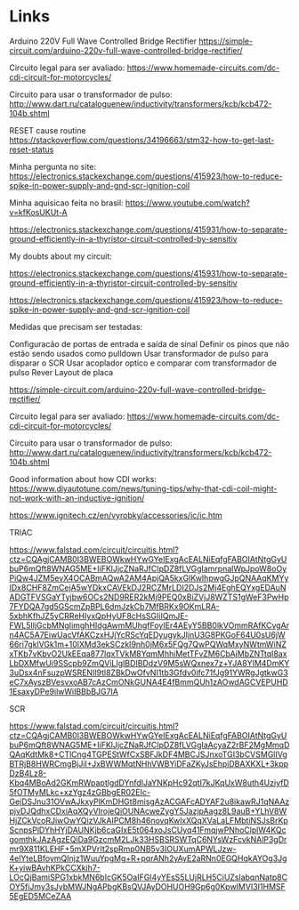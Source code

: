 ﻿# Links


Arduino 220V Full Wave Controlled Bridge Rectifier
https://simple-circuit.com/arduino-220v-full-wave-controlled-bridge-rectifier/

Circuito legal para ser avaliado:
https://www.homemade-circuits.com/dc-cdi-circuit-for-motorcycles/

Circuito para usar o transformador de pulso:
http://www.dart.ru/cataloguenew/inductivity/transformers/kcb/kcb472-104b.shtml

RESET cause routine
https://stackoverflow.com/questions/34196663/stm32-how-to-get-last-reset-status

Minha pergunta no site:
https://electronics.stackexchange.com/questions/415923/how-to-reduce-spike-in-power-supply-and-gnd-scr-ignition-coil

Minha aquisicao feita no brasil:
https://www.youtube.com/watch?v=kfKosUKUt-A

https://electronics.stackexchange.com/questions/415931/how-to-separate-ground-efficiently-in-a-thyristor-circuit-controlled-by-sensitiv

My doubts about my circuit:

https://electronics.stackexchange.com/questions/415931/how-to-separate-ground-efficiently-in-a-thyristor-circuit-controlled-by-sensitiv

https://electronics.stackexchange.com/questions/415923/how-to-reduce-spike-in-power-supply-and-gnd-scr-ignition-coil

Medidas que precisam ser testadas:

Configuracão de portas de entrada e saída de sinal 
Definir os pinos que não estão sendo usados como pulldown
Usar transformador de pulso para disparar o SCR
Usar acoplador optico e comparar com transformador de pulso
Rever Layout de placa


https://simple-circuit.com/arduino-220v-full-wave-controlled-bridge-rectifier/

Circuito legal para ser avaliado:
https://www.homemade-circuits.com/dc-cdi-circuit-for-motorcycles/


Circuito para usar o transformador de pulso:
http://www.dart.ru/cataloguenew/inductivity/transformers/kcb/kcb472-104b.shtml

Good information about how CDI works:
https://www.diyautotune.com/news/tuning-tips/why-that-cdi-coil-might-not-work-with-an-inductive-ignition/

https://www.ignitech.cz/en/vyrobky/accessories/ic/ic.htm

TRIAC

https://www.falstad.com/circuit/circuitjs.html?ctz=CQAgjCAMB0l3BWEBOWkwHYwGYeIExgAcEALNiEqfgFABOIAtNtgGyUbuP6mQft8WNAG5ME+IiFKlJjcZNaRJfCIpDZ8fLVGgIamrpnalWpJpoW8oOyPiQw4JZM5evX4OCABmAQwA2AM4ApjQA5kxGIKwIhpwgGJpQNAAqKMYyIDx8CHF8ZmCejA5wYDkxCAVEkDJ2RCZMrLDI2DJs2Mj4EghEQYxgEDAuNADGTFVSGaYTyjbw6OCs2ND9RER2kMj9PEQ0xBiZVjJ8WZTS1gWeF3PwHp7FYDQA7gd5GScmZpBPL6dmJzkCb7MfBRKx9OKmLRA-5xbhKfhJZ5yCRReHIyxQpHyUF8cHsSGIiIQmJE-FWL5IljGcbMNgIimghHIdgAwmMUhgfFoyIEr4AEyY5BB0lkVOmmRAfKCvgArn4AC5A7EiwUacVfAKCzxHJjYcRScYqEDyugykJIjnU3G8PKGoF64U0sU6jW66ri7gklVGk1m+10lXMd3ekSCzkI9nh0jM6x5FQg7QwPQWqMxyNWtmWiNZxTKb7vKbvO2UkEEqa877lqxTVkM8YqmMhhiMetTFvZM6CbAjMbZNTtqI8axLbDXMfwUi9SScpb9ZmQViLIgIBDIBDdzV9M5sWQxnex7z+YJA8YIM4DmKY3uDsx4nFsuzpWSRENIl9tl8ZBkDwOfvNI1tb3Gfdv0ifc71fJg91YWRgJgtkwG3eC7xAyszBVesvxoAB7cAzCmONkGUNA4E4fBmmQUh1zAOwdAGCVEPUHD1EsaxyDPe9ilwWiIBBbBJG7IA


SCR

https://www.falstad.com/circuit/circuitjs.html?ctz=CQAgjCAMB0l3BWEBOWkwHYwGYeIExgAcEALNiEqfgFABOIAtNtgGyUbuP6mQft8WNAG5ME+IiFKlJjcZNaRJfCIpDZ8fLVGgIaAcyaZ2rBF2MgMmqDQAqKdtMk8+CTlCng4TGPEStWfCxSBFJkDF4MBCJSJnxoTGI3bCVSMGlIVgBTRjB8HWRCmgBjJiI+JxBWWMqtNHhVWBYiDFaZKyJsEhpiDBAXKXL+3kppDzB4Lz8-Kbq4MBoAd2GKmRWpaptlgdDYnfdIJaYNKpHc92qtI7kJKqUxW8uth4UziyfD5fOTMyMLkc+xzYgz4zGBbgER02EIc-GejDSJnu31OVwAJkxyPlKmDHGt8misgAzACGAFcADYAF2u8ikawRJ1qNAAzpjvDJQdhxCDxiAqXQyVlrojeQiOUNAcweZygY5JazjpAagz8L9auB+YLhV8WHjZCkVcoRJiwOwYQizVJkAIPCM8h46novqKwlxXQqXVaLaLFMbtiNSJsBrKpScnpsPlDYhHYjDAUNKjb6caGIxE5t064xoJsCUyq41FmqjwPNhoClplW4KQcgomthkJAzAgzEQiDa9GzcmM2LJk33HSBSRSWTqC6NYsWzFcvkNAlP3gDrmr9X811KLEHF+5mXPVrIt2spRmp0NB5v3IOUXumAPWLJzw-4elYteLBfoymQInjz1WuuYpgMg+R+pqrANh2yAyE2aRNn0EGQHqkAYOg3JgK+yiwBAvhKPkCCXkih7-LOcQjBamiSPG1xbkMN6bIcGK5OaIFGI4yYEsS5LUjRLH5CiUZslabqnNatp8COY5fiJmy3sJybMWJNgAPbgKBsQVJAyDOHUOH9Gp6g0KpwIMVI3I1HMSF5EgED5MCeZAA

